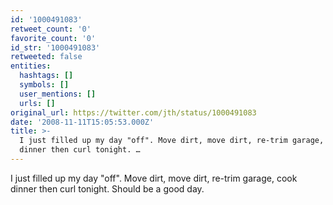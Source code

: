 ```yaml
---
id: '1000491083'
retweet_count: '0'
favorite_count: '0'
id_str: '1000491083'
retweeted: false
entities:
  hashtags: []
  symbols: []
  user_mentions: []
  urls: []
original_url: https://twitter.com/jth/status/1000491083
date: '2008-11-11T15:05:53.000Z'
title: >-
  I just filled up my day "off". Move dirt, move dirt, re-trim garage, cook
  dinner then curl tonight. …
---
```


I just filled up my day "off". Move dirt, move dirt, re-trim garage, cook dinner then curl tonight. Should be a good day.